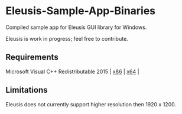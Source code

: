 # Eleusis-Sample-App-Binaries
Compiled sample app for Eleusis GUI library for Windows.

Eleusis is work in progress; feel free to contribute.

## Requirements
Microsoft Visual C++ Redistributable 2015 | [x86](https://www.microsoft.com/en-us/download/details.aspx?id=48145) | [x64](https://www.microsoft.com/en-us/download/details.aspx?id=48145)  |

## Limitations
Eleusis does not currently support higher resolution then 1920 x 1200. 


